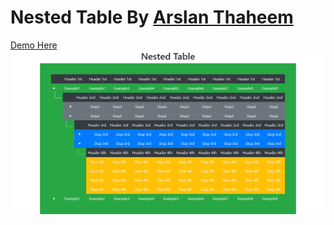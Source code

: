 <h1>Nested Table By <a href='https://facebook.com/ThaheemSahab786'>Arslan Thaheem</a></h1>
<a href='https://thaheem001.github.io/Nested-Multi-Step-Table/' target="_blank">Demo Here</a>
<img src='screencapture-127-0-0-1-5500-index-html-2021-10-25-10_59_31.png' alt='Image'>

